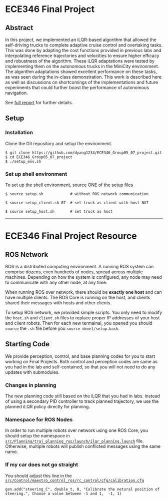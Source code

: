 # ECE346 Final Project

## Abstract
In this project, we implemented an iLQR-based algorithm that allowed the self-driving trucks to complete adaptive cruise control and overtaking tasks. This was done by adapting the cost functions provided in previous labs and interpolating reference trajectories and velocities to ensure higher efficacy and robustness of the algorithm. These iLQR adaptations were tested by implementing them on the autonomous trucks in the MiniCity environment. The algorithm adaptations showed excellent performance on these tasks, as was seen during the in-class demonstration. This work is described here as well as discussions on shortcomings of the implementations and future experiments that could further boost the performance of autonomous navigation.

See [full report](report.pdf) for further details.

## Setup

### Installation
Clone the Git repository and setup the environment.
```shell
$ git clone https://github.com/dyang1234/ECE346_Group05_07_project.git
$ cd ECE346_Group05_07_project
$ ./setup_env.sh
```

### Set up shell environment
To set up the shell environment, source ONE of the setup files
```shell
$ source setup.sh            # without ROS network communication
```
```shell
$ source setup_client.sh 07  # set truck as client with host NX7
```
```shell
$ source setup_host.sh       # set truck as host
```

-------------------------------------------------

# ECE346 Final Project Resource

## ROS Network
ROS is a distributed computing environment. A running ROS system can comprise dozens, even hundreds of nodes, spread across multiple machines. Depending on how the system is configured, any node may need to communicate with any other node, at any time.

When running ROS over network, there should be **exactly one host** and can have multiple clients. The ROS Core is running on the host, and clients shared their messages with hosts and other clients. 

To setup ROS network, we provided simple scripts. You only need to modify the ```host.sh``` and ```client.sh``` files to replace proper IP addresses of your host and client robots. Then for each new termainal, you opened you should ```source``` the ```.sh``` file before you ```source devel/setup.bash```.

## Starting Code
We provide perception, control, and base planning codes for you to start working on Final Projects. Both control and perception codes are same as you had in the lab and self-contained, so that you will not need to do any updates with submodules. 

### Changes in planning
The new planning code still based on the iLQR that you had in labs. Instead of using a secondary PID controller to track planned trajectory, we use the planned iLQR policy directly for planning. 

### Namespace for ROS Nodes
In order to run multiple robots over network using one ROS Core, you should setup the namespace in [```src/Planning/traj_planning_ros/launch/ilqr_planning.launch```](https://github.com/SafeRoboticsLab/ECE346/blob/FinalProject/src/Planning/traj_planning_ros/launch/ilqr_planning.launch) file. Otherwise, multiple robots will publish conflicted messages using the same name. 

### If my car does not go straight 
You should adjust this line in the [```src/Control/maestro_control_ros/rc_control/cfg/calibration.cfg```](https://github.com/SafeRoboticsLab/ECE346/blob/FinalProject/src/Control/maestro_control_ros/rc_control/cfg/calibration.cfg)

```gen.add("steering_C", double_t, 0, "Calibrate the netural position of steering.", Choose a value between -1 and 1,  -1, 1)```
